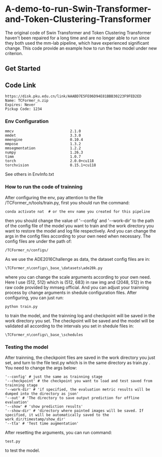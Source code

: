 # A-demo-to-run-Swin-Transformer-and-Token-Clustering-Transformer
The original code of Swin Transformer and Token Clustering Transformer haven't been repaired for a long time and are no longer able to run since they  both used the mm-lab pipeline, which have experienced significant change. This code provide an example how to run the two model under new criterion. 

## Get Started
## Code Link
```shell
https://disk.pku.edu.cn/link/AAABD7E5FE06D94E81BBB30223F9FED2ED
Name: TCFormer_n.zip
Expires: Never
Pickup Code: 1234
```
### Env Configuration
```shell
mmcv                          2.1.0
mmdet                         3.3.0
mmengine                      0.10.4
mmpose                        1.3.2               
mmsegmentation                1.2.2
numpy                         1.26.3
timm                          1.0.7
torch                         2.0.0+cu118
torchvision                   0.15.1+cu118
```
See others in EnvInfo.txt
### How to run the code of trainning
After configuring the env, pay attention to the file /TCFormer_n/tools/train.py, first you should run the command:
```shell
conda activate nat  # or the env name you created for this pipeline
```
then you should change the value of '--config' and '--work-dir' to the path of the config file of the model you want to train and the work directory you want to restore the model and log file respectively.
And you can change the args in the config files according to your own need when necessary.
The config files are under the path of:
```shell
/TCFormer_n/configs/
```
As we use the ADE2016Challenge as data, the dataset config files are in:
```shell
\TCFormer_n\configs\_base_\datasets\ade20k.py
```
where you can change the scale arguments according to your own need. Here I use (512, 512) which is (512, 683) in raw img and (2048, 512) in the raw code provided by mmseg official.
And you can adjust your trainning process by change arguments in shedule configuration files.
After configuring, you can just run:
```shell
python train.py
```
to train the model, and the trainning log and checkpoint will be saved in the work directory you set. The checkpoint will be saved and the model will be validated all according to the intervals you set in shedule files in:
```shell
\TCFormer_n\configs\_base_\schedules
```
### Testing the model
After trainning, the checkpoint files are saved in the work directory you just set, and turn to the file test.py which is in the same directory as train.py .
You need to change the args below:
```shell
'--config' # just the same as trainning stage
'--checkpoint' # the checkpoint you want to load and test saved from trainning stage
'--work-dir' # 'if specified, the evaluation metric results will be dumped into the directory as json'
'--out' # 'The directory to save output prediction for offline evaluation'
'--show' # 'show prediction results'
'--show-dir' # 'directory where painted images will be saved. If specified, it will be automatically saved to the work_dir/timestamp/show_dir'
'--tta' # 'Test time augmentation'
```
After resetting the arguments, you can run command:
```shell
test.py
```
to test the model.

